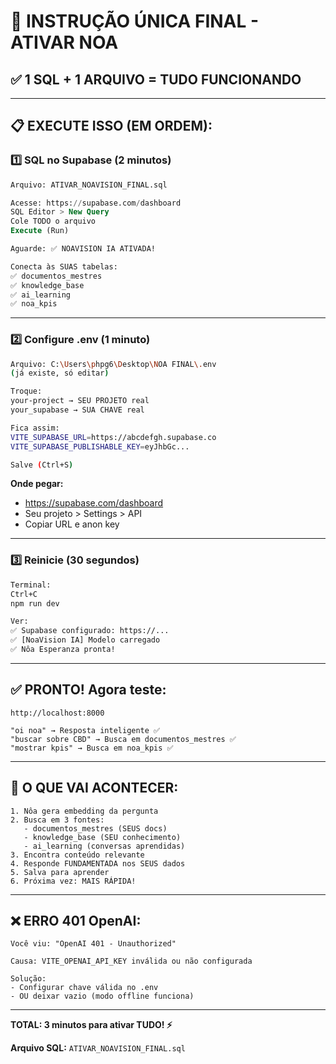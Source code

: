 # 🎯 INSTRUÇÃO ÚNICA FINAL - ATIVAR NOA

## ✅ **1 SQL + 1 ARQUIVO = TUDO FUNCIONANDO**

---

## 📋 **EXECUTE ISSO (EM ORDEM):**

### **1️⃣ SQL no Supabase (2 minutos)**

```sql
Arquivo: ATIVAR_NOAVISION_FINAL.sql

Acesse: https://supabase.com/dashboard
SQL Editor > New Query
Cole TODO o arquivo
Execute (Run)

Aguarde: ✅ NOAVISION IA ATIVADA!

Conecta às SUAS tabelas:
✅ documentos_mestres
✅ knowledge_base
✅ ai_learning
✅ noa_kpis
```

---

### **2️⃣ Configure .env (1 minuto)**

```bash
Arquivo: C:\Users\phpg6\Desktop\NOA FINAL\.env
(já existe, só editar)

Troque:
your-project → SEU PROJETO real
your_supabase → SUA CHAVE real

Fica assim:
VITE_SUPABASE_URL=https://abcdefgh.supabase.co
VITE_SUPABASE_PUBLISHABLE_KEY=eyJhbGc...

Salve (Ctrl+S)
```

**Onde pegar:**
- https://supabase.com/dashboard
- Seu projeto > Settings > API
- Copiar URL e anon key

---

### **3️⃣ Reinicie (30 segundos)**

```bash
Terminal:
Ctrl+C
npm run dev

Ver:
✅ Supabase configurado: https://...
✅ [NoaVision IA] Modelo carregado
✅ Nôa Esperanza pronta!
```

---

## ✅ **PRONTO! Agora teste:**

```
http://localhost:8000

"oi noa" → Resposta inteligente ✅
"buscar sobre CBD" → Busca em documentos_mestres ✅
"mostrar kpis" → Busca em noa_kpis ✅
```

---

## 🎯 **O QUE VAI ACONTECER:**

```
1. Nôa gera embedding da pergunta
2. Busca em 3 fontes:
   - documentos_mestres (SEUS docs)
   - knowledge_base (SEU conhecimento)
   - ai_learning (conversas aprendidas)
3. Encontra conteúdo relevante
4. Responde FUNDAMENTADA nos SEUS dados
5. Salva para aprender
6. Próxima vez: MAIS RÁPIDA!
```

---

## ❌ **ERRO 401 OpenAI:**

```
Você viu: "OpenAI 401 - Unauthorized"

Causa: VITE_OPENAI_API_KEY inválida ou não configurada

Solução:
- Configurar chave válida no .env
- OU deixar vazio (modo offline funciona)
```

---

**TOTAL: 3 minutos para ativar TUDO! ⚡**

**Arquivo SQL:** `ATIVAR_NOAVISION_FINAL.sql`

